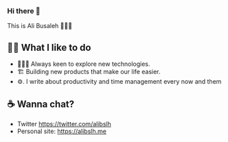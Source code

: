 ### Hi there 👋
This is Ali Busaleh 🙅🏽‍♂️

## 💪🏽 What I like to do
- 👨🏻‍💻  Always keen to explore new technologies.
- 🏗  Building new products that make our life easier.
- ⚙️. I write about productivity and time management every now and them

## ☕️ Wanna chat?
- Twitter https://twitter.com/alibslh
- Personal site: https://alibslh.me
